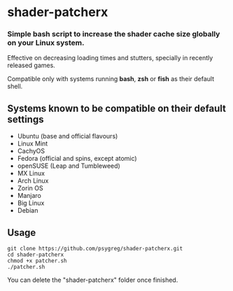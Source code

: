 # shader-patcherx
### Simple bash script to increase the shader cache size globally on your Linux system.

Effective on decreasing loading times and stutters, specially in recently released games. 

Compatible only with systems running **bash**, **zsh** or **fish** as their default shell.

## Systems known to be compatible on their default settings

- Ubuntu (base and official flavours)
- Linux Mint
- CachyOS
- Fedora (official and spins, except atomic)
- openSUSE (Leap and Tumbleweed)
- MX Linux
- Arch Linux
- Zorin OS
- Manjaro
- Big Linux
- Debian

## Usage

`git clone https://github.com/psygreg/shader-patcherx.git`\
`cd shader-patcherx`\
`chmod +x patcher.sh`\
`./patcher.sh`

You can delete the "shader-patcherx" folder once finished. 
